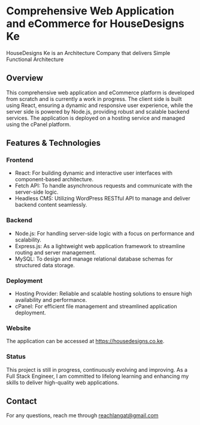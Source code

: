 # Comprehensive Web Application and eCommerce for HouseDesigns Ke
HouseDesigns Ke is an Architecture Company that delivers Simple Functional Architecture

## Overview

This comprehensive web application and eCommerce platform is developed from scratch and is currently a work in progress. The client side is built using React, ensuring a dynamic and responsive user experience, while the server side is powered by Node.js, providing robust and scalable backend services. The application is deployed on a hosting service and managed using the cPanel platform.

## Features & Technologies

### Frontend

- React: For building dynamic and interactive user interfaces with component-based architecture.
- Fetch API: To handle asynchronous requests and communicate with the server-side logic.
- Headless CMS: Utilizing WordPress RESTful API to manage and deliver backend content seamlessly.

### Backend

- Node.js: For handling server-side logic with a focus on performance and scalability.
- Express.js: As a lightweight web application framework to streamline routing and server management.
- MySQL: To design and manage relational database schemas for structured data storage.

### Deployment

- Hosting Provider: Reliable and scalable hosting solutions to ensure high availability and performance.
- cPanel: For efficient file management and streamlined application deployment.

### Website

The application can be accessed at https://housedesigns.co.ke.

### Status

This project is still in progress, continuously evolving and improving. As a Full Stack Engineer, I am committed to lifelong learning and enhancing my skills to deliver high-quality web applications.

## Contact

For any questions, reach me through reachlangat@gmail.com 
